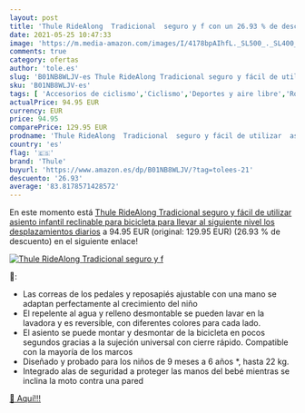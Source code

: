 ```yaml
---
layout: post
title: 'Thule RideAlong  Tradicional  seguro y f con un 26.93 % de descuento'
date: 2021-05-25 10:47:33
image: 'https://m.media-amazon.com/images/I/4178bpAIhfL._SL500_._SL400_.jpg'
comments: true
category: ofertas
author: 'tole.es'
slug: 'B01NB8WLJV-es Thule RideAlong Tradicional seguro y fácil de utilizar...'
sku: 'B01NB8WLJV-es'
tags: [ 'Accesorios de ciclismo','Ciclismo','Deportes y aire libre','Ropa y equipo para deportes','Sillas de bicicletas para niños','bicicleta','thule', ]
actualPrice: 94.95 EUR
currency: EUR
price: 94.95
comparePrice: 129.95 EUR
prodname: 'Thule RideAlong  Tradicional  seguro y fácil de utilizar  asiento infantil reclinable para bicicleta  para llevar al siguiente nivel los desplazamientos diarios'
country: 'es'
flag: '🇪🇸'
brand: 'Thule'
buyurl: 'https://www.amazon.es/dp/B01NB8WLJV/?tag=tolees-21'
descuento: '26.93'
average: '83.8178571428572'
---
```


En este momento está [Thule RideAlong  Tradicional  seguro y fácil de utilizar  asiento infantil reclinable para bicicleta  para llevar al siguiente nivel los desplazamientos diarios](https://www.amazon.es/dp/B01NB8WLJV/?tag=tolees-21) a 94.95 EUR (original: 129.95 EUR) (26.93 %  de descuento) en el siguiente enlace!

[![Thule RideAlong  Tradicional  seguro y f](https://m.media-amazon.com/images/I/4178bpAIhfL._SL500_._SL400_.jpg)](https://www.amazon.es/dp/B01NB8WLJV/?tag=tolees-21)

🔎:

- Las correas de los pedales y reposapiés ajustable con una mano se adaptan perfectamente al crecimiento del niño
- El repelente al agua y relleno desmontable se pueden lavar en la lavadora y es reversible, con diferentes colores para cada lado.
- El asiento se puede montar y desmontar de la bicicleta en pocos segundos gracias a la sujeción universal con cierre rápido. Compatible con la mayoría de los marcos
- Diseñado y probado para los niños de 9 meses a 6 años *, hasta 22 kg.
- Integrado alas de seguridad a proteger las manos del bebé mientras se inclina la moto contra una pared

[🛒 Aquí!!!](https://www.amazon.es/dp/B01NB8WLJV/?tag=tolees-21)

